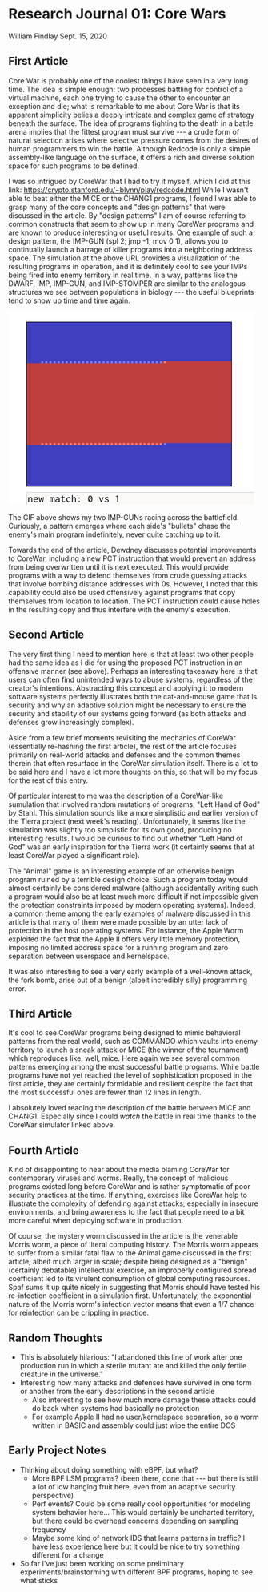 # Research Journal 01: Core Wars

William Findlay
Sept. 15, 2020

## First Article

Core War is probably one of the coolest things I have seen in a very long time.
The idea is simple enough: two processes battling for control of a virtual
machine, each one trying to cause the other to encounter an exception and die;
what is remarkable to me about Core War is that its apparent simplicity belies
a deeply intricate and complex game of strategy beneath the surface. The idea of
programs fighting to the death in a battle arena implies that the fittest
program must survive --- a crude form of natural selection arises where
selective pressure comes from the desires of human programmers to win the
battle. Although Redcode is only a simple assembly-like language on the surface,
it offers a rich and diverse solution space for such programs to be defined.

I was so intrigued by CoreWar that I had to try it myself, which I did at this
link: https://crypto.stanford.edu/~blynn/play/redcode.html While I wasn't able
to beat either the MICE or the CHANG1 programs, I found I was able to grasp many
of the core concepts and "design patterns" that were discussed in the article.
By "design patterns" I am of course referring to common constructs that seem to
show up in many CoreWar programs and are known to produce interesting or useful
results. One example of such a design pattern, the IMP-GUN (spl 2; jmp -1; mov
0 1), allows you to continually launch a barrage of killer programs into
a neighboring address space. The simulation at the above URL provides
a visualization of the resulting programs in operation, and it is definitely
cool to see your IMPs being fired into enemy territory in real time. In a way,
patterns like the DWARF, IMP, IMP-GUN, and IMP-STOMPER are similar to the
analogous structures we see between populations in biology --- the useful
blueprints tend to show up time and time again.

![My two IMP-GUNs racing across the address space.](./figs/imp-guns.gif "IMP-GUNs")

The GIF above shows my two IMP-GUNs racing across the battlefield. Curiously,
a pattern emerges where each side's "bullets" chase the enemy's main program
indefinitely, never quite catching up to it.

Towards the end of the article, Dewdney discusses potential improvements to
CoreWar, including a new PCT instruction that would prevent an address from
being overwritten until it is next executed. This would provide programs with
a way to defend themselves from crude guessing attacks that involve bombing
distance addresses with 0s. However, I noted that this capability could also be
used offensively against programs that copy themselves from location to
location. The PCT instruction could cause holes in the resulting copy and thus
interfere with the enemy's execution.

## Second Article

The very first thing I need to mention here is that at least two other people
had the same idea as I did for using the proposed PCT instruction in an
offensive manner (see above). Perhaps an interesting takeaway here is that users
can often find unintended ways to abuse systems, regardless of the creator's
intentions. Abstracting this concept and applying it to modern software systems
perfectly illustrates both the cat-and-mouse game that is security and why an
adaptive solution might be necessary to ensure the security and stability of our
systems going forward (as both attacks and defenses grow increasingly complex).

Aside from a few brief moments revisiting the mechanics of CoreWar (essentially
re-hashing the first article), the rest of the article focuses primarily on
real-world attacks and defenses and the common themes therein that often
resurface in the CoreWar simulation itself. There is a lot to be said here and
I have a lot more thoughts on this, so that will be my focus for the rest of
this entry.

Of particular interest to me was the description of a CoreWar-like sumulation
that involved random mutations of programs, "Left Hand of God" by Stahl. This
simulation sounds like a more simplistic and earlier version of the Tierra
project (next week's reading). Unfortunately, it seems like the simulation was
slightly too simplistic for its own good, producing no interesting results.
I would be curious to find out whether "Left Hand of God" was an early
inspiration for the Tierra work (it certainly seems that at least CoreWar played
a significant role).

The "Animal" game is an interesting example of an otherwise benign program
ruined by a terrible design choice. Such a program today would almost certainly
be considered malware (although accidentally writing such a program would also
be at least much more difficult if not impossible given the protection
constraints imposed by modern operating systems). Indeed, a common theme among
the early examples of malware discussed in this article is that many of them
were made possible by an utter lack of protection in the host operating systems.
For instance, the Apple Worm exploited the fact that the Apple II offers very
little memory protection, imposing no limited address space for a running
program and zero separation between userspace and kernelspace.

It was also interesting to see a very early example of a well-known attack, the
fork bomb, arise out of a benign (albeit incredibly silly) programming error.

## Third Article

It's cool to see CoreWar programs being designed to mimic behavioral patterns
from the real world, such as COMMANDO which vaults into enemy territory to
launch a sneak attack or MICE (the winner of the tournament) which reproduces
like, well, mice. Here again we see several common patterns emerging among the
most successful battle programs. While battle programs have not yet reached the
level of sophistication proposed in the first article, they are certainly
formidable and resilient despite the fact that the most successful ones are
fewer than 12 lines in length.

I absolutely loved reading the description of the battle between MICE and
CHANG1. Especially since I could *watch* the battle in real time thanks to the
CoreWar simulator linked above.

## Fourth Article

Kind of disappointing to hear about the media blaming CoreWar for contemporary
viruses and worms. Really, the concept of malicious programs existed long before
CoreWar and is rather symptomatic of poor security practices at the time. If
anything, exercises like CoreWar help to illustrate the complexity of defending
against attacks, especially in insecure environments, and bring awareness to the
fact that people need to a bit more careful when deploying software in
production.

Of course, the mystery worm discussed in the article is the venerable Morris
worm, a piece of literal computing history. The Morris worm appears to suffer
from a similar fatal flaw to the Animal game discussed in the first article,
albeit much larger in scale; despite being designed as a "benign" (certainly
debatable) intellectual exercise, an improperly configured spread coefficient
led to its virulent consumption of global computing resources. Spaf sums it up
quite nicely in suggesting that Morris should have tested his re-infection
coefficient in a simulation first. Unfortunately, the exponential nature of
the Morris worm's infection vector means that even a 1/7 chance for reinfection
can be crippling in practice.

## Random Thoughts

- This is absolutely hilarious: "I abandoned this line of work after one production run in which a sterile mutant ate and killed the only fertile creature in the universe."
- Interesting how many attacks and defenses have survived in one form or another from the early descriptions in the second article
    - Also interesting to see how much more damage these attacks could do back when systems had basically no protection
    - For example Apple II had no user/kernelspace separation, so a worm written in BASIC and assembly could just wipe the entire DOS

## Early Project Notes

- Thinking about doing something with eBPF, but what?
    - More BPF LSM programs? (been there, done that --- but there is still a lot of low hanging fruit here, even from an adaptive security perspective)
    - Perf events? Could be some really cool opportunities for modeling system behavior here... This would certainly be uncharted  territory, but there could be overhead concerns depending on sampling frequency
    - Maybe some kind of network IDS that learns patterns in traffic? I have less experience here but it could be nice to try something different for a change
- So far I've just been working on some preliminary experiments/brainstorming with different BPF programs, hoping to see what sticks
